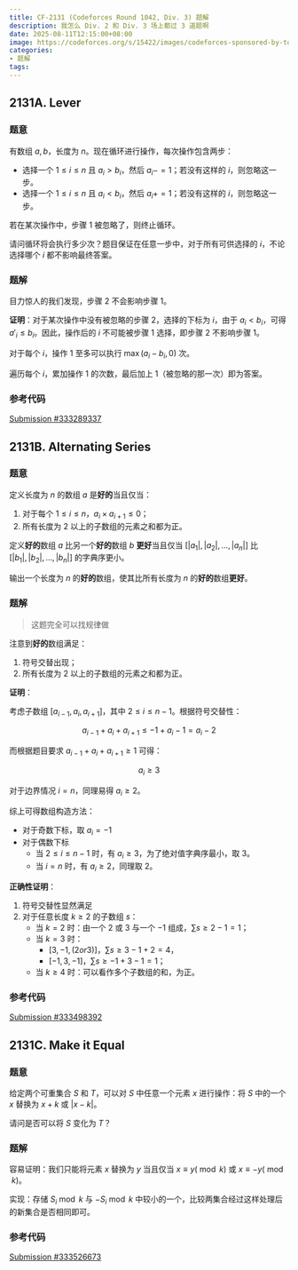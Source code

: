 ```yaml
---
title: CF-2131 (Codeforces Round 1042, Div. 3) 题解
description: 我怎么 Div. 2 和 Div. 3 场上都过 3 道题啊
date: 2025-08-11T12:15:00+08:00
image: https://codeforces.org/s/15422/images/codeforces-sponsored-by-ton.png
categories:
- 题解
tags:
---
```


## 2131A. Lever

### 题意

有数组 $a, b$，长度为 $n$。现在循环进行操作，每次操作包含两步：

- 选择一个 $1 \leq i \leq n$ 且 $a_i > b_i$，然后 $a_i -= 1$；若没有这样的 $i$，则忽略这一步。
- 选择一个 $1 \leq i \leq n$ 且 $a_i < b_i$，然后 $a_i += 1$；若没有这样的 $i$，则忽略这一步。

若在某次操作中，步骤 $1$ 被忽略了，则终止循环。

请问循环将会执行多少次？题目保证在任意一步中，对于所有可供选择的 $i$，不论选择哪个 $i$ 都不影响最终答案。

### 题解

目力惊人的我们发现，步骤 $2$ 不会影响步骤 $1$。

**证明**：对于某次操作中没有被忽略的步骤 $2$，选择的下标为 $i$，由于 $a_i < b_i$，可得 $a'_i \leq b_i$。因此，操作后的 $i$ 不可能被步骤 $1$ 选择，即步骤 $2$ 不影响步骤 $1$。

对于每个 $i$，操作 $1$ 至多可以执行 $\max(a_i - b_i, 0)$ 次。

遍历每个 $i$，累加操作 $1$ 的次数，最后加上 $1$（被忽略的那一次）即为答案。

### 参考代码

[Submission #333289337](https://codeforces.com/contest/2131/submission/333289337)

## 2131B. Alternating Series

### 题意

定义长度为 $n$ 的数组 $a$ 是**好的**当且仅当：

1. 对于每个 $1 \leq i \le n$，$a_i \times a_{i + 1} \le 0$；
2. 所有长度为 $2$ 以上的子数组的元素之和都为正。

定义**好的**数组 $a$ 比另一个**好的**数组 $b$ **更好**当且仅当 $[|a_1|, |a_2|, \ldots, |a_n|]$ 比 $[|b_1|, |b_2|, \ldots, |b_n|]$ 的字典序更小。

输出一个长度为 $n$ 的**好的**数组，使其比所有长度为 $n$ 的**好的**数组**更好**。

### 题解

> 这题完全可以找规律做

注意到**好的**数组满足：
1. 符号交替出现；
2. 所有长度为 $2$ 以上的子数组的元素之和都为正。

**证明**：

考虑子数组 $[a_{i - 1}, a_i, a_{i + 1}]$，其中 $2 \leq i \leq n - 1$。根据符号交替性：

$$a_{i - 1} + a_i + a_{i + 1} \leq -1 + a_i - 1 = a_i - 2$$

而根据题目要求 $a_{i - 1} + a_i + a_{i + 1} \geq 1$ 可得：

$$a_i \geq 3$$

对于边界情况 $i = n$，同理易得 $a_i \geq 2$。

综上可得数组构造方法：

- 对于奇数下标，取 $a_i = -1$
- 对于偶数下标
    - 当 $2 \leq i \leq n - 1$ 时，有 $a_i \geq 3$，为了绝对值字典序最小，取 $3$。
    - 当 $i = n$ 时，有 $a_i \geq 2$，同理取 $2$。

**正确性证明**：
1. 符号交替性显然满足
2. 对于任意长度 $k \geq 2$ 的子数组 $s$：
    - 当 $k = 2$ 时：由一个 $2$ 或 $3$ 与一个 $-1$ 组成，$\sum s \geq 2 - 1 = 1$；
    - 当 $k = 3$ 时：
        - $[3, -1, (2 or 3)]$，$\sum s \geq 3 - 1 + 2 = 4$，
        - $[-1, 3, -1]$，$\sum s \geq -1 + 3 - 1 = 1$；
    - 当 $k \geq 4$ 时：可以看作多个子数组的和，为正。

### 参考代码

[Submission #333498392](https://codeforces.com/contest/2131/submission/333498392)

## 2131C. Make it Equal

### 题意

给定两个可重集合 $S$ 和 $T$，可以对 $S$ 中任意一个元素 $x$ 进行操作：将 $S$ 中的一个 $x$ 替换为 $x + k$ 或 $|x - k|$。

请问是否可以将 $S$ 变化为 $T$？

### 题解

容易证明：我们只能将元素 $x$ 替换为 $y$ 当且仅当 $x \equiv y (\bmod k)$ 或 $x \equiv -y (\bmod k)$。

实现：存储 $S_i \bmod k$ 与 $-S_i \bmod k$ 中较小的一个，比较两集合经过这样处理后的新集合是否相同即可。

### 参考代码

[Submission #333526673](https://codeforces.com/contest/2131/submission/333526673)
